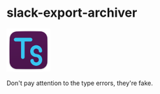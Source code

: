 # slack-export-archiver

<img src="misc/icon.png" width="100px"/>

Don't pay attention to the type errors, they're fake.
